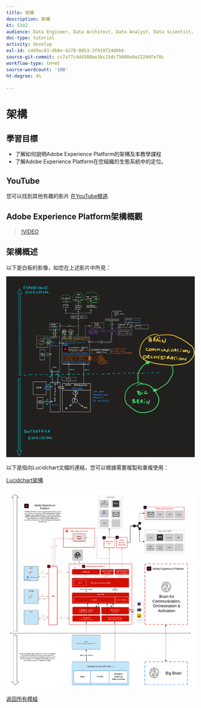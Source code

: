 ```yaml
---
title: 架構
description: 架構
kt: 5342
audience: Data Engineer, Data Architect, Data Analyst, Data Scientist, Orchestration Engineer, BI Expert, Marketer
doc-type: tutorial
activity: develop
exl-id: cdd9ac83-db8e-4278-8853-3f918f24d0b6
source-git-commit: cc7a77c4dd380ae1bc23dc75608e8e2224dfe78c
workflow-type: tm+mt
source-wordcount: '108'
ht-degree: 4%

---
```


# 架構

## 學習目標

- 了解如何說明Adobe Experience Platform的架構及本教學課程
- 了解Adobe Experience Platform在您組織的生態系統中的定位。

## YouTube

您可以找到其他有趣的影片 [在YouTube頻道](https://www.youtube.com/channel/UCUKG2dkZ9pYuZUPebQ21jUw).

## Adobe Experience Platform架構概觀

>[!VIDEO](https://video.tv.adobe.com/v/35266?quality=12&learn=on)

## 架構概述

以下是白板的影像，如您在上述影片中所見：

![Luma零售](./assets/images/whiteboard.jpg)

以下是指向Lucidchart文檔的連結，您可以根據需要複製和重複使用：

[Lucidchart架構](https://lucid.app/documents/view/69c2a0e4-9135-47d7-ae86-7f88cec9bc34)

![Luma零售](./assets/images/architecture.png)

[返回所有模組](./overview.md)
